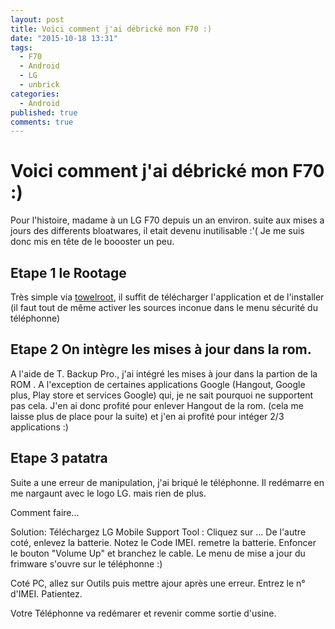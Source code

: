 ```yaml
---
layout: post
title: Voici comment j'ai débrické mon F70 :)
date: "2015-10-18 13:31"
tags:
  - F70
  - Android
  - LG
  - unbrick
categories:
  - Android
published: true
comments: true
---
```


# Voici comment j'ai débrické mon F70 :)

Pour l'histoire, madame à un LG F70 depuis un an environ. suite aux mises a jours des differents bloatwares, il etait devenu inutilisable :'(
Je me suis donc mis en tête de le boooster un peu.

## Etape 1 le Rootage
Très simple via [towelroot](https://towelroot.com/), il suffit de télécharger l'application et de l'installer (il faut tout de même activer les sources inconue dans le menu sécurité du téléphonne)

## Etape 2 On intègre les mises à jour dans la rom.
A l'aide de T. Backup Pro., j'ai intégré les mises à jour dans la partion de la ROM .
A l'exception de certaines applications Google (Hangout, Google plus, Play store et services Google)
qui, je ne sait pourquoi ne supportent pas cela.
J'en ai donc profité pour enlever Hangout de la rom. (cela me laisse plus de place pour la suite) et j'en ai profité pour intéger 2/3 applications :)

## Etape 3 patatra
Suite a une erreur de manipulation, j'ai briqué le téléphonne.
Il redémarre en me nargaunt avec le logo LG. mais rien de plus.

Comment faire...

Solution: Téléchargez LG Mobile Support Tool :
Cliquez sur ...
De l'autre coté, enlevez la batterie.
Notez le Code IMEI. 
remetre la batterie.
Enfoncer le bouton "Volume Up" et branchez le cable.
Le menu de mise a jour du frimware s'ouvre sur le téléphonne :)

Coté PC, allez sur Outils puis mettre ajour après une erreur.
Entrez le n° d'IMEI.
Patientez.

Votre Téléphonne va redémarer et revenir comme sortie d'usine.

